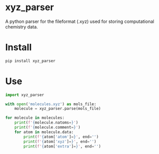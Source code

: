 # xyz_parser
A python parser for the fileformat (.xyz) used for storing computational
chemistry data.

# Install
```bash
pip install xyz_parser
```

# Use
```python
import xyz_parser

with open('molecules.xyz') as mols_file:
    molecule = xyz_parser.parse(mols_file)

for molecule in molecules:
    print(f'{molecule.natoms=}')
    print(f'{molecule.comment=}')
    for atom in molecule.data:
        print(f'{atom['atom']=}', end='')
        print(f'{atom['xyz']=}', end='')
        print(f'{atom['extra']=}', end='')
```
